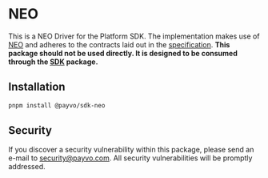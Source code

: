 # NEO

This is a NEO Driver for the Platform SDK. The implementation makes use of [NEO](https://neo.org/) and adheres to the contracts laid out in the [specification](/docs/specification.md). **This package should not be used directly. It is designed to be consumed through the [SDK](/docs/sdk.md) package.**

## Installation

```bash
pnpm install @payvo/sdk-neo
```

## Security

If you discover a security vulnerability within this package, please send an e-mail to [security@payvo.com](mailto:security@payvo.com). All security vulnerabilities will be promptly addressed.
